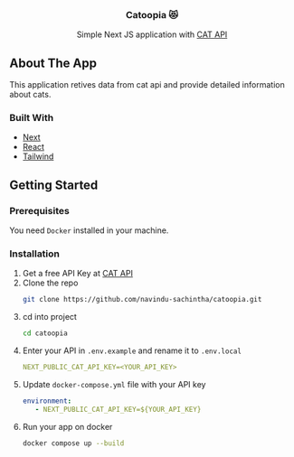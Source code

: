<br/>
<div align="center">
<h3 align="center">Catoopia 😻</h3>
<p align="center">
Simple Next JS application with <a href="https://docs.thecatapi.com/">CAT API</a>
<br/>

</div>

 ## About The App

This application retives data from cat api and provide detailed information about cats.
 ### Built With


- [Next](https://nextjs.org)
- [React](https://reactjs.org)
- [Tailwind](https://tailwindcss.com)

 ## Getting Started

 ### Prerequisites

You need `Docker` installed in your machine.
 ### Installation


1. Get a free API Key at [CAT API](https://docs.thecatapi.com/)
2. Clone the repo
   ```sh
   git clone https://github.com/navindu-sachintha/catoopia.git
   ```
3. cd into project
   ```sh
   cd catoopia
   ```
4. Enter your API in `.env.example` and rename it to `.env.local`
   ```yaml
   NEXT_PUBLIC_CAT_API_KEY=<YOUR_API_KEY>
   ```
5. Update `docker-compose.yml` file with your API key
   ```yml
   environment:
      - NEXT_PUBLIC_CAT_API_KEY=${YOUR_API_KEY}
   ```
6. Run your app on docker
   ```sh
   docker compose up --build
   ```

